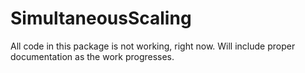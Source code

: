 # SimultaneousScaling
All code in this package is not working, right now.
Will include proper documentation as the work progresses.
